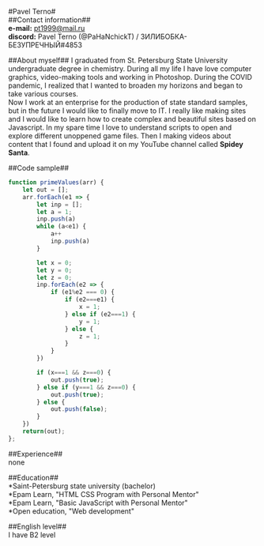 #Pavel Terno#  
##Contact information##  
**e-mail:** pt1999@mail.ru  
**discord:** Pavel Terno (@PaHaNchickT) / ЗИЛИБОБКА-БЕЗУПРЕЧНЫЙ#4853  

##About myself##
I graduated from St. Petersburg State University undergraduate degree in chemistry. During all my life I have love computer graphics, video-making tools and working in Photoshop. During the COVID pandemic, I realized that I wanted to broaden my horizons and began to take various courses.    
Now I work at an enterprise for the production of state standard samples, but in the future I would like to finally move to IT. I really like making sites and I would like to learn how to create complex and beautiful sites based on Javascript.
In my spare time I love to understand scripts to open and explore different unoppened game files. Then I making videos about content that I found and upload it on my YouTube channel called **Spidey Santa**.   

##Code sample##  
```Javascript
function primeValues(arr) {
    let out = [];
    arr.forEach(e1 => {
        let inp = [];
        let a = 1;
        inp.push(a)
        while (a<e1) {
            a++
            inp.push(a)
        }

        let x = 0;
        let y = 0;
        let z = 0;
        inp.forEach(e2 => {
            if (e1%e2 === 0) {
                if (e2===e1) {
                    x = 1;
                } else if (e2===1) {
                    y = 1;
                } else {
                    z = 1;
                }
            }
        })

        if (x===1 && z===0) {
            out.push(true);
        } else if (y===1 && z===0) {
            out.push(true);
        } else {
            out.push(false);
        }
    })
    return(out);
};
```
##Experience##   
none   

##Education##   
*Saint-Petersburg state university (bachelor)   
*Epam Learn, "HTML CSS Program with Personal Mentor"   
*Epam Learn, "Basic JavaScript with Personal Mentor"   
*Open education, "Web development"   

##English level##   
I have B2 level   